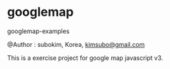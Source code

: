 googlemap
=========
googlemap-examples


@Author : subokim, Korea, kimsubo@gmail.com

This is a exercise project for google map javascript v3.

